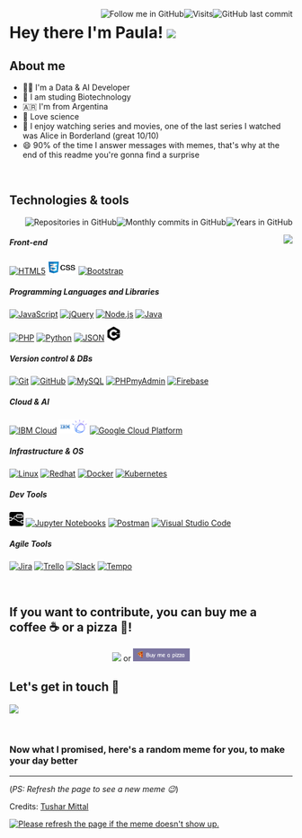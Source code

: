 <!-- Your badges
You can use the website to generate badges: https://shields.io/
https://shields.io/#styles
https://pufler.dev/git-badges/
-->
<a href="https://github.com/pauladanielafarias"><img alt="GitHub last commit" align="right" src="https://img.shields.io/github/last-commit/pauladanielafarias/pauladanielafarias?style=social&logo=github&label=Updated"></a> <a href="https://github.com/pauladanielafarias"><img alt="Visits" align="right" src="https://badges.pufler.dev/visits/pauladanielafarias/pauladanielafarias?style=social&logo=github"></a> <a href="https://github.com/pauladanielafarias/?tab=follow"><img alt="Follow me in GitHub" align="right" src="https://img.shields.io/github/followers/pauladanielafarias?label=Follow%20me&style=social"></a> 


# Hey there I'm Paula! <img width="4%" src="https://media.giphy.com/media/hvRJCLFzcasrR4ia7z/giphy.gif" width="25px">

## About me
- :woman_technologist: I'm a Data & AI Developer
- :dna: I am studing Biotechnology
- :argentina: I'm from Argentina
- :test_tube: Love science 
- :popcorn: I enjoy watching series and movies, one of the last series I watched was Alice in Borderland (great 10/10)
- :smile: 90% of the time I answer messages with memes, that's why at the end of this readme you're gonna find a surprise

<br>

## Technologies & tools 
<div>
  <!-- Your github readme stats
  You can use this api: https://github.com/anuraghazra/github-readme-stats
  -->
  <a href="https://github.com/pauladanielafarias/"> <img alt="Years in GitHub" align="right" src="https://badges.pufler.dev/years/pauladanielafarias?style=flat&color=purple&logo=github&logoColor=black&labelColor=FBFBFB"></a> <a href="https://github.com/pauladanielafarias/"><img alt="Monthly commits in GitHub" align="right" src="https://badges.pufler.dev/commits/monthly/pauladanielafarias?style=flat&color=purple&logo=github&logoColor=black&labelColor=FBFBFB"></a> <a href="https://github.com/pauladanielafarias?tab=repositories"><img alt="Repositories in GitHub" align="right" src="https://badges.pufler.dev/repos/pauladanielafarias?style=flat&color=purple&logo=github&logoColor=black&labelColor=FBFBFB"></a>
  <br>
  
  <a href="https://github.com/pauladanielafarias/repositories"><img height="160vh" align="right" src="https://github-readme-stats.vercel.app/api/top-langs/?username=pauladanielafarias&layout=compact&langs_count=6"></a>
  <!--<img height="160vh" width="50%" align="right" src="https://github-readme-stats.vercel.app/api?username=pauladanielafarias&show_icons=true&theme=material-palenight&hide=issues,contribs,prs&count_private=true&include_all_commits=true">-->
  
  <!-- 
  You can use this sites to get logos: https://www.vectorlogo.zone or https://simpleicons.org/
  -->
  <h5>Front-end</h5>
  
  <a href='https://html.spec.whatwg.org/'><img width="10%" alt='HTML5' src="https://www.vectorlogo.zone/logos/w3_html5/w3_html5-ar21.svg"></a>
  <a href='https://en.wikipedia.org/wiki/CSS'><img width="10%" alt='CSS3' src="https://github.com/pauladanielafarias/pauladanielafarias/blob/master/images/css3-logo.png"></a>
  <a href='https://getbootstrap.com/'><img width="10%" alt='Bootstrap' src="https://www.vectorlogo.zone/logos/getbootstrap/getbootstrap-ar21.svg"></a>
  
  <h5>Programming Languages and Libraries</h5>
  
  <a href='https://www.javascript.com/'><img width="10%" alt='JavaScript' src="https://www.vectorlogo.zone/logos/javascript/javascript-ar21.svg"></a>
  <a href='https://jquery.com/'><img width="10%" alt='jQuery' src="https://www.vectorlogo.zone/logos/jquery/jquery-ar21.svg"></a>
  <a href='https://nodejs.org/'><img width="10%" alt='Node.js' src="https://www.vectorlogo.zone/logos/nodejs/nodejs-horizontal.svg"></a>
  <a href='https://www.java.com/en/'><img width="10%" alt='Java' src="https://www.vectorlogo.zone/logos/java/java-ar21.svg"></a>

  <!--<a href=''><img width="10%" alt='YAML' src="https://www.vectorlogo.zone/logos/yaml/yaml-ar21.svg"></a>-->

  <a href='https://www.php.net/'><img width="10%" alt='PHP' src="https://www.vectorlogo.zone/logos/php/php-ar21.svg"></a>
  <a href='https://www.python.org/'><img width="10%" alt='Python' src="https://www.vectorlogo.zone/logos/python/python-ar21.svg"></a>
  <a href='https://www.json.org/json-en.html'><img width="10%" alt='JSON' src="https://www.vectorlogo.zone/logos/json/json-ar21.svg"></a>
  <a href='https://www.cplusplus.com/'><img width="5%" alt='C++' src="https://github.com/pauladanielafarias/pauladanielafarias/blob/master/images/c++.svg"></a>

  
  <h5>Version control & DBs</h5>

  <a href='https://git-scm.com/'><img width="10%" alt='Git' src="https://www.vectorlogo.zone/logos/git-scm/git-scm-ar21.svg"></a>
  <a href='https://github.com/'><img width="10%" alt='GitHub' src="https://www.vectorlogo.zone/logos/github/github-ar21.svg"></a>
  <a href='https://www.mysql.com/'><img width="10%" alt='MySQL' src="https://www.vectorlogo.zone/logos/mysql/mysql-ar21.svg"></a>
  <a href='https://www.phpmyadmin.net/'><img width="10%" alt='PHPmyAdmin' src="https://www.vectorlogo.zone/logos/phpmyadmin/phpmyadmin-ar21.svg"></a>
  <a href='https://firebase.google.com/'><img width="10%" alt='Firebase' src="https://www.vectorlogo.zone/logos/firebase/firebase-ar21.svg"></a>

  
  <h5>Cloud & AI</h5>

  <a href='https://www.ibm.com/cloud'><img width="10%" alt='IBM Cloud' src="https://www.vectorlogo.zone/logos/ibm_cloud/ibm_cloud-ar21.svg"></a> 
  <a href='https://www.ibm.com/watson'><img width="10%" alt='IBM Watson AI' src="https://github.com/pauladanielafarias/pauladanielafarias/blob/master/images/IBMWatson2.png"></a>
  <a href='https://cloud.google.com/'><img width="10%" alt='Google Cloud Platform' src="https://www.vectorlogo.zone/logos/google_cloud/google_cloud-ar21.svg"></a> 
  
  
  <h5>Infrastructure & OS</h5>

  <a href='https://www.linux.org/'><img width="10%" alt='Linux' src="https://www.vectorlogo.zone/logos/linux/linux-ar21.svg"></a>
  <a href='https://www.redhat.com/en'><img width="10%" alt='Redhat' src="https://www.vectorlogo.zone/logos/redhat/redhat-ar21.svg"></a>
  <a href='https://www.docker.com/'><img width="10%" alt='Docker' src="https://www.vectorlogo.zone/logos/docker/docker-ar21.svg"></a>
  <a href='https://kubernetes.io/'><img width="10%" alt='Kubernetes' src="https://www.vectorlogo.zone/logos/kubernetes/kubernetes-ar21.svg"></a>

  <h5>Dev Tools</h5>
  <a href='https://nodered.org/'><img width="5%" alt='Node-RED' src="https://github.com/pauladanielafarias/pauladanielafarias/blob/master/images/node-red.svg"></a>
  <a href='https://jupyter.org/'><img width="10%" alt='Jupyter Notebooks' src="https://www.vectorlogo.zone/logos/jupyter/jupyter-ar21.svg"></a>
  <a href='https://www.postman.com/'><img width="10%" alt='Postman' src="https://www.vectorlogo.zone/logos/getpostman/getpostman-ar21.svg"></a>
  <a href='https://code.visualstudio.com/'><img width="10%" alt='Visual Studio Code' src="https://www.vectorlogo.zone/logos/visualstudio_code/visualstudio_code-ar21.svg"></a>


  <!--<a href=''><img width="10%" alt='Netlify' src="https://www.vectorlogo.zone/logos/netlify/netlify-ar21.svg"></a>-->
  
    
  <h5>Agile Tools</h5>

  <a href='https://www.atlassian.com/software/jira'><img width="10%" alt='Jira' src="https://www.vectorlogo.zone/logos/atlassian_jira/atlassian_jira-ar21.svg"></a>
  <a href='https://trello.com/'><img width="10%" alt='Trello' src="https://www.vectorlogo.zone/logos/trello/trello-ar21.svg"></a>
  <a href='https://slack.com/'><img width="10%" alt='Slack' src="https://www.vectorlogo.zone/logos/slack/slack-ar21.svg"></a>
  <a href='https://www.tempo.io/'><img width="10%" alt='Tempo' src="https://www.vectorlogo.zone/logos/tempoio/tempoio-ar21.svg"></a>

</div>

<br>

## If you want to contribute, you can buy me a coffee :coffee: or a pizza :pizza:!

<p align="center">
  <a align="center" href="https://cafecito.app/paulafarias"><img width="20%" src="https://cdn.cafecito.app/imgs/buttons/button_3.svg"></a> or <a href="https://www.buymeacoffee.com/paulafarias" align="center"> <img width="20%" src="https://github.com/pauladanielafarias/pauladanielafarias/blob/master/images/buy_me_a_pizza.png"></a>
</p>

## Let's get in touch :handshake:
<a href="https://www.linkedin.com/in/paulafarias/"><img align="center" width="20%" src="https://img.shields.io/badge/-Paula%20Farias-blue?style=social&logo=Linkedin&logoColor=blue"></a> 

<br>

### Now what I promised, here's a random meme for you, to make your day better

-----------------------------------
(*PS: Refresh the page to see a new meme :wink:*)

Credits: [Tushar Mittal](https://github.com/techytushar/techytushar/blob/master/README.md)

<a href="https://github.com/techytushar/random-memer"><img src='https://random-memer.herokuapp.com/' title="Meme" alt="Please refresh the page if the meme doesn't show up." height="400"></a>
